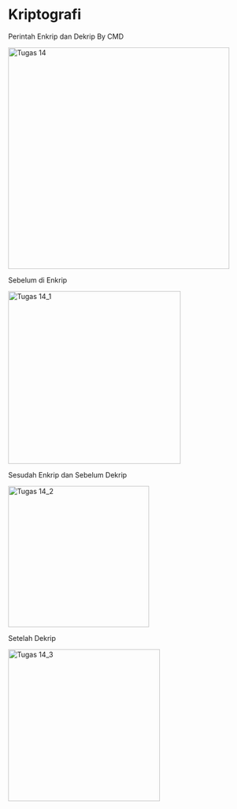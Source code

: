 # Kriptografi

Perintah Enkrip dan Dekrip By CMD

<img width="449" alt="Tugas 14" src="https://user-images.githubusercontent.com/121810707/210246133-bb14474c-ca7c-4505-9269-39861365f2fb.png">

Sebelum di Enkrip

<img width="350" alt="Tugas 14_1" src="https://user-images.githubusercontent.com/121810707/210246290-57c8287e-a628-4916-993f-84ea2977840b.png">

Sesudah Enkrip dan Sebelum Dekrip

<img width="286" alt="Tugas 14_2" src="https://user-images.githubusercontent.com/121810707/210246330-f2ac452c-1a57-455f-98a6-412315fcd874.png">

Setelah Dekrip

<img width="308" alt="Tugas 14_3" src="https://user-images.githubusercontent.com/121810707/210246447-1f5ea4bb-59f4-45ac-995f-c273392794f6.png">
